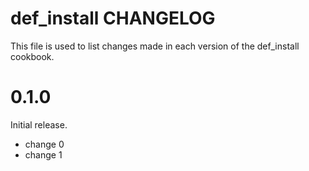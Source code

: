 # def_install CHANGELOG

This file is used to list changes made in each version of the def_install cookbook.

# 0.1.0

Initial release.

- change 0
- change 1


